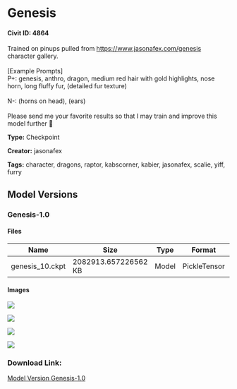 # Genesis

#### Civit ID: 4864

<p>Trained on pinups pulled from <a target="_blank" rel="ugc" href="https://www.jasonafex.com/genesis">https://www.jasonafex.com/genesis</a> character gallery.<br /><br />[Example Prompts]<br />P+: genesis, anthro, dragon, medium red hair with gold highlights, nose horn, long fluffy fur, (detailed fur texture)<br /><br />N-: (horns on head), (ears)<br /><br />Please send me your favorite results so that I may train and improve this model further 🥰</p>

**Type:** Checkpoint

**Creator:** jasonafex

**Tags:** character, dragons, raptor, kabscorner, kabier, jasonafex, scalie, yiff, furry

## Model Versions

### Genesis-1.0

<p></p>

#### Files

| Name | Size | Type | Format | Download Url | AutoV1 | AutoV2 | SHA256 | CRC32 | BLAKE3 |
| --- | --- | --- | --- | --- | --- | --- | --- | --- | --- |
| genesis_10.ckpt | 2082913.657226562 KB | Model | PickleTensor | https://civitai.com/api/download/models/5592 | F84493AD | D49B820359 | D49B820359BA4C22F566A9CCCE12B2ACA04DA19531F49155FA25C9ECA828EAB7 | B5AA3531 | 678D0E620BEF8CCFBBD5051674461FDDE6E5469A9EAB04BA6DF14AB42C6FF5B6 |

#### Images

<p><img src="https://image.civitai.com/xG1nkqKTMzGDvpLrqFT7WA/00d3c0d1-b301-44a1-f76d-5a9337b03000/width=450/44865.jpeg" /></p>

<p><img src="https://image.civitai.com/xG1nkqKTMzGDvpLrqFT7WA/572f0a16-8234-4756-fd64-069975e2ff00/width=450/44868.jpeg" /></p>

<p><img src="https://image.civitai.com/xG1nkqKTMzGDvpLrqFT7WA/27f9f08d-4c09-402e-4c2c-2d81a2b40100/width=450/44867.jpeg" /></p>

<p><img src="https://image.civitai.com/xG1nkqKTMzGDvpLrqFT7WA/0e5c4366-5e0c-4c7f-b7b9-f44f878fa100/width=450/44866.jpeg" /></p>

### Download Link:

[Model Version Genesis-1.0](https://civitai.com/api/download/models/5592)

